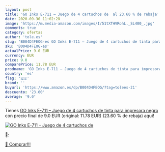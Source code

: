 ```yaml
---
layout: post
title: 'GO Inks E-711 – Juego de 4 cartuchos de  al 23.60 % de rebaja'
date: 2020-09-30 11:02:28
image: 'https://m.media-amazon.com/images/I/51tXTHVRohL._SL400_.jpg'
comments: true
category: ofertas
author: 'tole.es'
slug: 'B004D4FEOG-es GO Inks E-711 – Juego de 4 cartuchos de tinta para...'
sku: 'B004D4FEOG-es'
actualPrice: 9.0 EUR
currency: EUR
price: 9.0
comparePrice: 11.78 EUR
prodname: 'GO Inks E-711 – Juego de 4 cartuchos de tinta para impresora negro'
country: 'es'
flag: '🇪🇸'
brand: ''
buyurl: 'https://www.amazon.es/dp/B004D4FEOG/?tag=tolees-21'
descuento: '23.60'
average: '9.0'
---
```


Tienes [GO Inks E-711 – Juego de 4 cartuchos de tinta para impresora negro](https://www.amazon.es/dp/B004D4FEOG/?tag=tolees-21) con precio final de  9.0 EUR (original: 11.78 EUR) (23.60 %  de rebaja) aqui!

[![GO Inks E-711 – Juego de 4 cartuchos de ](https://m.media-amazon.com/images/I/51tXTHVRohL._SL400_.jpg)](https://www.amazon.es/dp/B004D4FEOG/?tag=tolees-21)

🔎:


[🛒 Comprar!!!](https://www.amazon.es/dp/B004D4FEOG/?tag=tolees-21)
